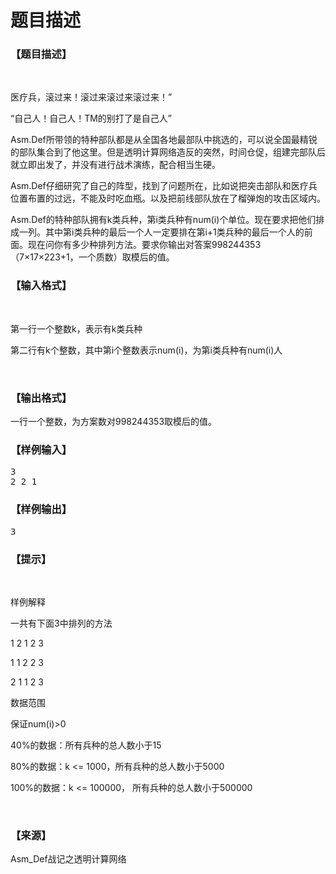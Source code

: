 # 题目描述


<h3>
【题目描述】
</h3>
<p>
<br/>
</p>
<p>
医疗兵，滚过来！滚过来滚过来滚过来！”
</p>
<p>
“自己人！自己人！TM的别打了是自己人”
</p>
<p>
Asm.Def所带领的特种部队都是从全国各地最部队中挑选的，可以说全国最精锐的部队集合到了他这里。但是透明计算网络造反的突然，时间仓促，组建完部队后就立即出发了，并没有进行战术演练，配合相当生硬。
</p>
<p>
Asm.Def仔细研究了自己的阵型，找到了问题所在，比如说把突击部队和医疗兵位置布置的过远，不能及时吃血瓶。以及把前线部队放在了榴弹炮的攻击区域内。
</p>
<p>
<!--<img src="/upload/image/20151101/20151101145147_70198.png" alt="" /> -->
</p>
<p>
Asm.Def的特种部队拥有k类兵种，第i类兵种有num(i)个单位。现在要求把他们排成一列。其中第i类兵种的最后一个人一定要排在第i+1类兵种的最后一个人的前面。现在问你有多少种排列方法。要求你输出对答案998244353（7×17×223+1，一个质数）取模后的值。
</p>
<h3>
【输入格式】
</h3>
<p>
<br/>
</p>
<p>
第一行一个整数k，表示有k类兵种
</p>
<p>
第二行有k个整数，其中第i个整数表示num(i)，为第i类兵种有num(i)人
</p>
<p>
<br/>
</p>
<h3>
【输出格式】
</h3>
<p>
一行一个整数，为方案数对998244353取模后的值。
</p>
<h3>
【样例输入】
</h3>
<pre>3
2 2 1</pre>
<h3>
【样例输出】
</h3>
<pre>3</pre>
<h3>
【提示】
</h3>
<p>
<br/>
</p>
<p>
样例解释
</p>
<p>
一共有下面3中排列的方法
</p>
<p>
1 2 1 2 3
</p>
<p>
1 1 2 2 3
</p>
<p>
2 1 1 2 3
</p>
<p>
数据范围
</p>
<p>
保证num(i)&gt;0
</p>
<p>
40%的数据：所有兵种的总人数小于15
</p>
<p>
80%的数据：k &lt;= 1000，所有兵种的总人数小于5000
</p>
<p>
100%的数据：k &lt;= 100000， 所有兵种的总人数小于500000
</p>
<p>
<br/>
</p>
<h3>
【来源】
</h3>
<p>
Asm_Def战记之透明计算网络
</p>
